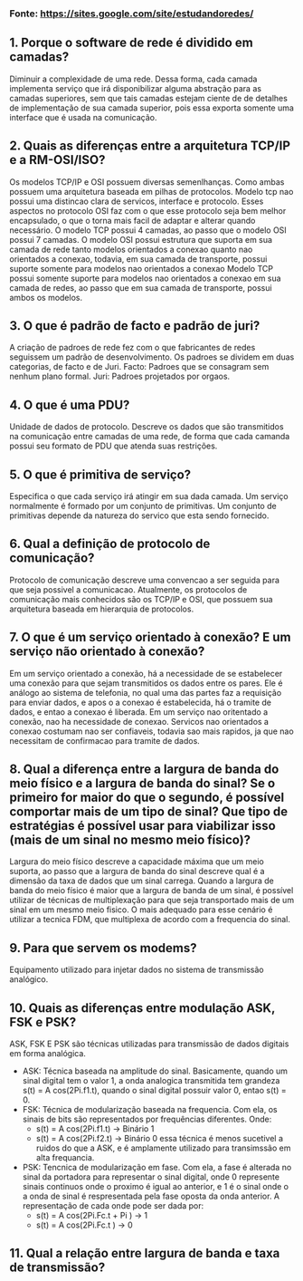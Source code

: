 ### Fonte: https://sites.google.com/site/estudandoredes/

## 1. Porque o software de rede é dividido em camadas? 

Diminuir a complexidade de uma rede. Dessa forma, cada camada implementa serviço que irá disponibilizar alguma abstração para as camadas superiores, sem que tais camadas estejam ciente de de detalhes de implementação de sua camada superior, pois essa exporta somente uma interface que é usada na comunicação.

## 2. Quais as diferenças entre a arquitetura TCP/IP e a RM-OSI/ISO?

Os modelos TCP/IP e OSI possuem diversas semenlhanças. Como ambas possuem uma arquitetura baseada em pilhas de protocolos. 
Modelo tcp nao possui uma distincao clara de servicos, interface e protocolo. Esses aspectos no protocolo OSI faz com o que esse protocolo seja bem melhor encapsulado, o que o torna mais facil de adaptar e alterar quando necessário. 
O modelo TCP possui 4 camadas, ao passo que o modelo OSI possui 7 camadas. 
O modelo OSI possui estrutura que suporta em sua camada de rede tanto modelos orientados a conexao quanto nao orientados a conexao, todavia, em sua camada de transporte, possui suporte somente para modelos nao orientados a conexao
Modelo TCP possui somente suporte para modelos nao orientados a conexao em sua camada de redes, ao passo que em sua camada de transporte, possui ambos os modelos. 

## 3. O que é padrão de facto e padrão de juri?

A criação de padroes de rede fez com o que fabricantes de redes seguissem um padrão de desenvolvimento. Os padroes se dividem em duas categorias, de facto e de Juri. 
Facto: Padroes que se consagram sem nenhum plano formal. 
Juri: Padroes projetados por orgaos. 

## 4. O que é uma PDU?

Unidade de dados de protocolo. Descreve os dados que são transmitidos na comunicação entre camadas de uma rede, de forma que cada camanda possui seu formato de PDU que atenda suas restrições. 

## 5. O que é primitiva de serviço? 

Especifica o que cada serviço irá atingir em sua dada camada. Um serviço normalmente é formado por um conjunto de primitivas. 
Um conjunto de primitivas depende da natureza do servico que esta sendo fornecido. 

## 6. Qual a definição de protocolo de comunicação?

Protocolo de comunicação descreve uma convencao a ser seguida para que seja possivel a comunicacao. 
Atualmente, os protocolos de comunicação mais conhecidos são os TCP/IP e OSI, que possuem sua arquitetura baseada em hierarquia de protocolos. 

## 7. O que é um serviço orientado à conexão? E um serviço não orientado à conexão?

Em um serviço orientado a conexão, há a necessidade de se estabelecer uma conexão para que sejam transmitidos os dados entre os pares. Ele é análogo ao sistema de telefonia, no qual uma das partes faz a requisição para enviar dados, e apos o a conexao é estabelecida, há o tramite de dados, e entao a conexao é liberada. 
Em um serviço nao oritentado a conexão, nao ha necessidade de conexao. 
Servicos nao orientados a conexao costumam nao ser confiaveis, todavia sao mais rapidos, ja que nao necessitam de confirmacao para tramite de dados.  

## 8. Qual a diferença entre a largura de banda do meio físico e a largura de banda do sinal? Se o primeiro for maior do que o segundo, é possível comportar mais de um tipo de sinal? Que tipo de estratégias é possível usar para viabilizar isso (mais de um sinal no mesmo meio físico)?

 Largura do meio físico descreve a capacidade máxima que um meio suporta, ao passo que a largura de banda do sinal descreve qual é a dimensão da taxa de dados que um sinal carrega. 
 Quando a largura de banda do meio físico é maior que a largura de banda de um sinal, é possível utilizar de técnicas de multiplexação para que seja transportado mais de um sinal em um mesmo meio fisico. O mais adequado para esse cenário é utilizar a tecnica FDM, que multiplexa de acordo com a frequencia do sinal. 


## 9. Para que servem os modems?

Equipamento utilizado para injetar dados no sistema de transmissão analógico. 

## 10. Quais as diferenças entre modulação ASK, FSK e PSK? 

ASK, FSK E PSK são técnicas utilizadas para transmissão de dados digitais em forma analógica. 
 - ASK: Técnica baseada na amplitude do sinal. Basicamente, quando um sinal digital tem o valor 1, a onda analogica transmitida tem grandeza s(t) = A cos(2Pi.f1.t), quando o sinal digital possuir valor 0, entao s(t) = 0. 
 - FSK: Técnica de modularização baseada na frequencia. Com ela, os sinais de bits são representados por frequências diferentes. Onde: 
    - s(t) = A cos(2Pi.f1.t) -> Binário 1
    - s(t) = A cos(2Pi.f2.t) -> Binário 0
   essa técnica é menos sucetivel a ruidos do que a ASK, e é amplamente utilizado para transimssão em alta frequancia. 
 - PSK: Tencnica de modularização em fase. Com ela, a fase é alterada no sinal da portadora para representar o sinal digital, onde 0 represente sinais continuos onde o proximo é igual ao anterior, e 1 é o sinal onde o a onda de sinal é respresentada pela fase oposta da onda anterior. A representação de cada onde pode ser dada por: 
    - s(t) = A cos(2Pi.Fc.t + Pi ) -> 1
    - s(t) = A cos(2Pi.Fc.t ) -> 0

## 11. Qual a relação entre largura de banda e taxa de transmissão?
